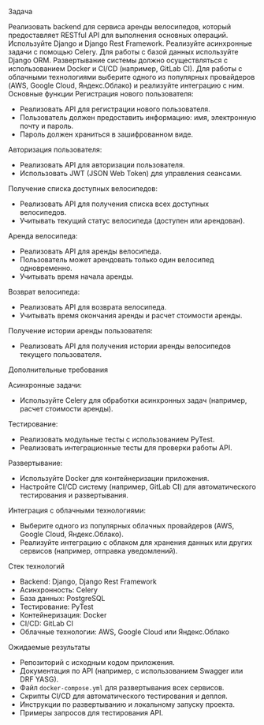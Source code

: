 Задача

Реализовать backend для сервиса аренды велосипедов, который предоставляет RESTful API для выполнения основных операций.
Используйте Django и Django Rest Framework. Реализуйте асинхронные задачи с помощью Celery.
Для работы с базой данных используйте Django ORM. Развертывание системы должно осуществляться с использованием Docker и CI/CD (например, GitLab CI).
Для работы с облачными технологиями выберите одного из популярных провайдеров (AWS, Google Cloud, Яндекс.Облако) и реализуйте интеграцию с ним.
Основные функции
Регистрация нового пользователя:
   - Реализовать API для регистрации нового пользователя.
   - Пользователь должен предоставить информацию: имя, электронную почту и пароль.
   - Пароль должен храниться в зашифрованном виде.

Авторизация пользователя:
   - Реализовать API для авторизации пользователя.
   - Использовать JWT (JSON Web Token) для управления сеансами.

Получение списка доступных велосипедов:
   - Реализовать API для получения списка всех доступных велосипедов.
   - Учитывать текущий статус велосипеда (доступен или арендован).

Аренда велосипеда:
   - Реализовать API для аренды велосипеда.
   - Пользователь может арендовать только один велосипед одновременно.
   - Учитывать время начала аренды.

Возврат велосипеда:
   - Реализовать API для возврата велосипеда.
   - Учитывать время окончания аренды и расчет стоимости аренды.

Получение истории аренды пользователя:
   - Реализовать API для получения истории аренды велосипедов текущего пользователя.

Дополнительные требования

Асинхронные задачи:
  - Используйте Celery для обработки асинхронных задач (например, расчет стоимости аренды).


Тестирование:
  - Реализовать модульные тесты с использованием PyTest.
  - Реализовать интеграционные тесты для проверки работы API.

Развертывание:
  - Используйте Docker для контейнеризации приложения.
  - Настройте CI/CD систему (например, GitLab CI) для автоматического тестирования и развертывания.

Интеграция с облачными технологиями:
  - Выберите одного из популярных облачных провайдеров (AWS, Google Cloud, Яндекс.Облако).
  - Реализуйте интеграцию с облаком для хранения данных или других сервисов (например, отправка уведомлений).

Стек технологий

- Backend: Django, Django Rest Framework
- Асинхронность: Celery
- База данных: PostgreSQL
- Тестирование: PyTest
- Контейнеризация: Docker
- CI/CD: GitLab CI
- Облачные технологии: AWS, Google Cloud или Яндекс.Облако

Ожидаемые результаты

- Репозиторий с исходным кодом приложения.
- Документация по API (например, с использованием Swagger или DRF YASG).
- Файл `docker-compose.yml` для развертывания всех сервисов.
- Скрипты CI/CD для автоматического тестирования и деплоя.
- Инструкции по развертыванию и локальному запуску проекта.
- Примеры запросов для тестирования API.
